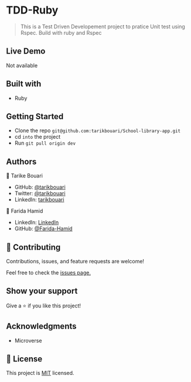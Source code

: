 # TDD-Ruby

>This is a Test Driven Developement project to pratice Unit test using Rspec. Build with ruby and Rspec    

## Live Demo

Not available

## Built with

- Ruby

## Getting Started

- Clone the repo `git@github.com:tarikbouari/School-library-app.git`
- cd `into` the project
- Run `git pull origin dev`

## Authors

👤 Tarike Bouari

- GitHub: [@tarikbouari]()
- Twitter: [@tarikbouari]()
- LinkedIn: [tarikbouari]()

👤 Farida Hamid

- LinkedIn: [LinkedIn](https://linkedin.com/in/farida-hamid)
- GitHub: [@Farida-Hamid](https://github.com/Farida-Hamid)

## 🤝 Contributing

Contributions, issues, and feature requests are welcome!

Feel free to check the [issues page.](https://github.com/tarikbouari/School-library-app/issues)

## Show your support

Give a ⭐️ if you like this project!

## Acknowledgments

- Microverse

## 📝 License

This project is [MIT]() licensed.
